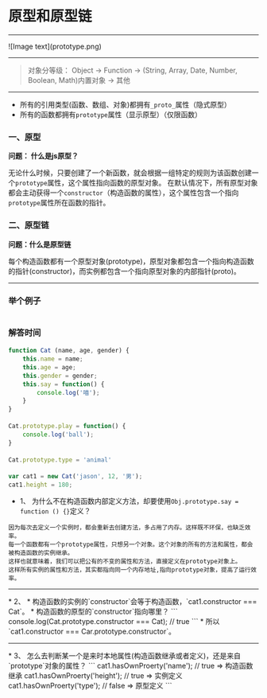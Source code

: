 # 原型和原型链

<hr/>
![Image text](prototype.png)
<hr/>

> 对象分等级： Object -> Function -> (String, Array, Date, Number, Boolean, Math)内置对象 -> 其他

<hr/>

* 所有的引用类型(函数、数组、对象)都拥有`_proto_`属性（隐式原型）
* 所有的函数都拥有`prototype`属性（显示原型）（仅限函数）

### 一、原型
**问题： 什么是js原型？**

无论什么时候，只要创建了一个新函数，就会根据一组特定的规则为该函数创建一个`prototype`属性，这个属性指向函数的原型对象。
在默认情况下，所有原型对象都会主动获得一个`constructor`（构造函数的属性），这个属性包含一个指向`prototype`属性所在函数的指针。

### 二、原型链
**问题：什么是原型链**

每个构造函数都有一个原型对象(prototype)，原型对象都包含一个指向构造函数的指针(constructor)，而实例都包含一个指向原型对象的内部指针(proto)。

**  **

### 举个例子

```javascript

```

### 解答时间

```javascript
function Cat (name, age, gender) {
    this.name = name;
    this.age = age;
    this.gender = gender;
    this.say = function() {
        console.log('喵');
    }
}

Cat.prototype.play = function() {
    console.log('ball');
}

Cat.prototype.type = 'animal'

var cat1 = new Cat('jason', 12, '男');
cat1.height = 180;
```


* 1、 为什么不在构造函数内部定义方法，却要使用`Obj.prototype.say = function () {}`定义？
```
因为每次去定义一个实例时，都会重新去创建方法，多占用了内存。这样既不环保，也缺乏效率。
每一个函数都有一个prototype属性，只想另一个对象。这个对象的所有的方法和属性，都会被构造函数的实例继承。
这样也就意味着，我们可以把公有的不变的属性和方法，直接定义在prototype对象上。
这样所有实例的属性和方法，其实都指向同一个内存地址,指向prototype对象，提高了运行效率。
```
<hr/>
* 2、 
    * 构造函数的实例的`constructor`会等于构造函数，`cat1.constructor === Cat`。
    * 构造函数的原型的`constructor`指向哪里？
    ```
    console.log(Cat.prototype.constructor === Cat);  // true
    ```
    * 所以 `cat1.constructor === Car.prototype.constructor`。
<hr/>
* 3、 怎么去判断某一个是来时本地属性(构造函数继承或者定义)，还是来自`prototype`对象的属性？
```
cat1.hasOwnProerty('name');    // true   =>   构造函数继承
cat1.hasOwnProerty('height');  // true   =>   实例定义
cat1.hasOwnProerty('type');    // false  =>   原型定义 
```



